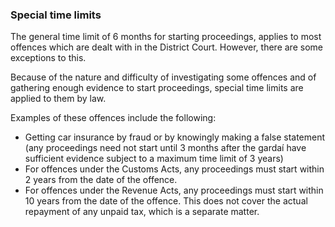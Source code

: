 ###  Special time limits

The general time limit of 6 months for starting proceedings, applies to most
offences which are dealt with in the District Court. However, there are some
exceptions to this.

Because of the nature and difficulty of investigating some offences and of
gathering enough evidence to start proceedings, special time limits are
applied to them by law.

Examples of these offences include the following:

  * Getting car insurance by fraud or by knowingly making a false statement (any proceedings need not start until 3 months after the gardaí have sufficient evidence subject to a maximum time limit of 3 years) 
  * For offences under the Customs Acts, any proceedings must start within 2 years from the date of the offence. 
  * For offences under the Revenue Acts, any proceedings must start within 10 years from the date of the offence. This does not cover the actual repayment of any unpaid tax, which is a separate matter. 
